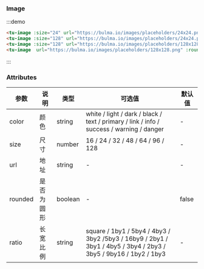 ### Image

<tu-image :size="24" url="https://bulma.io/images/placeholders/24x24.png"></tu-image>
<tu-image :size="128" url="https://bulma.io/images/placeholders/24x24.png"></tu-image>
<tu-image :size="128" url="https://bulma.io/images/placeholders/128x128.png" :rounded="true"></tu-image>
<tu-image  url="https://bulma.io/images/placeholders/128x128.png" :rounded="true" ratio="5by4"></tu-image>

:::demo
```html
<tu-image :size="24" url="https://bulma.io/images/placeholders/24x24.png"></tu-image>
<tu-image :size="128" url="https://bulma.io/images/placeholders/24x24.png"></tu-image>
<tu-image :size="128" url="https://bulma.io/images/placeholders/128x128.png" :rounded="true"></tu-image>
<tu-image  url="https://bulma.io/images/placeholders/128x128.png" :rounded="true" ratio="5by4"></tu-image>
```
:::

### Attributes
| 参数      | 说明    | 类型      | 可选值       | 默认值   |
|---------- |-------- |---------- |-------------  |-------- |
| color | 颜色 | string | white / light / dark / black / text / primary / link / info / success / warning / danger |     -     |
| size  | 尺寸 | number | 16 / 24 / 32 / 48 / 64 / 96 / 128 |    -     |
| url  | 地址 | string | - |    -     |
| rounded |  是否为圆形 | boolean |-| false |
| ratio |  长宽比例 |  string | square / 1by1 / 5by4 / 4by3 / 3by2 /5by3 / 16by9 / 2by1 / 3by1 / 4by5 / 3by4 / 2by3 / 3by5 / 9by16 / 1by2 / 1by3  | - |
